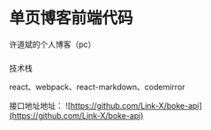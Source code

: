 # 单页博客前端代码
许道斌的个人博客（pc）

###  
技术栈

react、webpack、react-markdown、codemirror  

接口地址地址：
    ![https://github.com/Link-X/boke-api](https://github.com/Link-X/boke-api)
